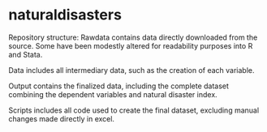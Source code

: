 # naturaldisasters

Repository structure:
Rawdata contains data directly downloaded from the source. Some have been modestly altered for readability purposes into R and Stata.

Data includes all intermediary data, such as the creation of each variable.

Output contains the finalized data, including the complete dataset combining the dependent variables and natural disaster index.

Scripts includes all code used to create the final dataset, excluding manual changes made directly in excel.
